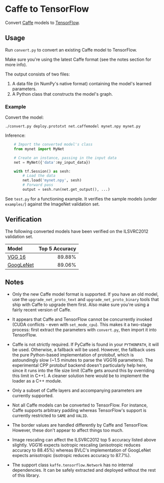 # Caffe to TensorFlow

Convert [Caffe](https://github.com/BVLC/caffe/) models to [TensorFlow](https://github.com/tensorflow/tensorflow).

## Usage

Run `convert.py` to convert an existing Caffe model to TensorFlow.

Make sure you're using the latest Caffe format (see the notes section for more info).

The output consists of two files:

1. A data file (in NumPy's native format) containing the model's learned parameters.
2. A Python class that constructs the model's graph.

### Example

Convert the model:

    ./convert.py deploy.prototxt net.caffemodel mynet.npy mynet.py

Inference:

```python
    # Import the converted model's class
    from mynet import MyNet

    # Create an instance, passing in the input data
    net = MyNet({'data':my_input_data})

    with tf.Session() as sesh:
        # Load the data
        net.load('mynet.npy', sesh)
        # Forward pass
        output = sesh.run(net.get_output(), ...)
```

See `test.py` for a functioning example. It verifies the sample models (under `examples/`) against the ImageNet validation set.

## Verification

The following converted models have been verified on the ILSVRC2012 validation set.

| Model                                          | Top 5 Accuracy |
|:-----------------------------------------------|---------------:|
| [VGG 16](http://arxiv.org/abs/1409.1556)       |         89.88% |
| [GoogLeNet](http://arxiv.org/abs/1409.4842)    |         89.06% |

## Notes

- Only the new Caffe model format is supported. If you have an old model, use the `upgrade_net_proto_text` and `upgrade_net_proto_binary` tools that ship with Caffe to upgrade them first. Also make sure you're using a fairly recent version of Caffe.

- It appears that Caffe and TensorFlow cannot be concurrently invoked (CUDA conflicts - even with `set_mode_cpu`). This makes it a two-stage process: first extract the parameters with `convert.py`, then import it into TensorFlow.

- Caffe is not strictly required. If PyCaffe is found in your `PYTHONPATH`, it will be used. Otherwise, a fallback will be used. However, the fallback uses the pure Python-based implementation of protobuf, which is astoundingly slow (~1.5 minutes to parse the VGG16 parameters). The experimental CPP protobuf backend doesn't particularly help here, since it runs into the file size limit (Caffe gets around this by overriding this limit in C++). A cleaner solution here would be to implement the loader as a C++ module.

- Only a subset of Caffe layers and accompanying parameters are currently supported. 

- Not all Caffe models can be converted to TensorFlow. For instance, Caffe supports arbitrary padding whereas TensorFlow's support is currently restricted to `SAME` and `VALID`.

- The border values are handled differently by Caffe and TensorFlow. However, these don't appear to affect things too much.

- Image rescaling can affect the ILSVRC2012 top 5 accuracy listed above slightly. VGG16 expects isotropic rescaling (anisotropic reduces accuracy to 88.45%) whereas BVLC's implementation of GoogLeNet expects anisotropic (isotropic reduces accuracy to 87.7%).

- The support class `kaffe.tensorflow.Network` has no internal dependencies. It can be safely extracted and deployed without the rest of this library.
